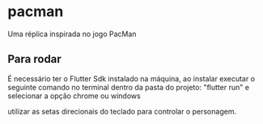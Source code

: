 # pacman

Uma réplica inspirada no jogo PacMan

## Para rodar

É necessário ter o Flutter Sdk instalado na máquina, ao instalar executar o seguinte comando no terminal dentro da pasta do projeto: "flutter run" e selecionar a opção chrome ou windows

utilizar as setas direcionais do teclado para controlar o personagem.
